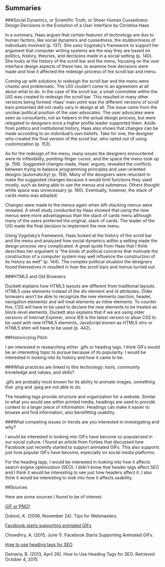## Summaries

###Social Dynamics, or Scientific Truth, or Sheer Human Cussedness: Design Decisions in the Evolution of a User Interface by Christina Haas

In a summary, Haas argues that certain features of technology are due to human factors, like social dynamics and cussedness, the stubbornness of individuals involved (p. 137). She uses Vygotsky’s framework to support her argument that computer writing systems are the way they are based on politics, history, theories, and decisions made in a social setting (p. 140). She looks at the history of the scroll bar and the menu, focusing on the user interface design aspects of these two, to examine how decisions were made and how it affected the redesign process of the scroll bar and menu. 

Coming up with solutions to redesign the scroll bar and the menu were chaotic and problematic. The UIG couldn’t come to an agreement at all about what to do. In the case of the scroll bar, a small committee within the UIG was created to redesign the scroll bar. This resulted in many other versions being formed. Haas’ main point was the different versions of scroll bars presented did not really vary in design at all. The issue came from the unclear political position of the user advocates. The user advocates were seen as consultants, not as helpers in the actual design process, but were relegated to designers once a higher profile leader supported them. Aside from politics and institutional history, Haas also shows that changes can be made according to an individual’s own beliefs. Take for one, the designer who created the final version of the scroll bar, who opted out of using customization (p. 153).

As for the redesign of the menu, many issues the designers encountered were its inflexibility, pointing-finger cursor, and the space the menu took up (p. 158). Suggested changes made, Haas’ argues, revealed the conflicts between trying to balance programming principles and user-oriented designs (automaticity) (p. 159). Many of the designers were reluctant to make the suggested changes because it would limit functions they used mostly, such as being able to use the menus and submenus. Others thought white space was unnecessary (p. 160). Eventually, however, the stack of cards menu was adopted. 

Changes were made to the menus again when left-stacking menus were revealed. A small study conducted by Haas showed that using the new menus were more advantageous than the stack of cards menu although many of the users preferred the original, stack of cards. The leader of the UIG made the final decision to implement the new menu. 

Using Vygotsky’s framework, Haas looked at the history of the scroll bar and the menu and analyzed how social dynamics within a setting made the design process very complicated. A great quote from Haas that I think describes her argument is “the kinds of political concerns that motivate the construction of a computer system may well influence the construction of its history as well” (p. 144). The complex political situation the designers found themselves in resulted in how the scroll bars and menus turned out.

###HTML5 and Old Browsers

Duckett explains how HTML5 layouts are different from traditional layouts. HTML5 uses elements instead of the div element and id attributes. Older browsers won’t be able to recognize the new elements (section, header, navigation elements) and will treat elements as inline elements. To counter this, CSS will have to be used to declare the new elements to be treated as block-level elements. Duckett also explains that if we are using older versions of Internet Explorer, since IE9 is the latest version to allow CSS to be used with new HTML5 elements, JavaScript known as HTML5 shiv or HTML5 shim will have to be used (p. 442).


##Historicizing Pitch

I am interested in researching either .gifs or heading tags. I think GIFs would be an interesting topic to pursue because of its popularity. I would be interested in looking into its history and how it came to be. 

###What practices are linked to this technology: tools, community knowledge and values, and skills?

.gifs are probably most known for its ability to animate images, something that .png and .jpeg are not able to do. 

The heading tags provide structure and organization for a website. Similar to what you would see within printed media, headings are used to provide context to a larger piece of information. Headings can make it easier to browse and find information, also benefitting usability. 

###What competing issues or trends are you interested in investigating and why?

I would be interested in looking into GIFs have become so popularized in our social culture. I found an article from Forbes that discussed how Facebook just recently started to support animated GIFs. This also supports just how popular GIFs have become, especially on social media platforms.

For the heading tags, I would be interested in looking into how it affects search engine optimization (SEO). I didn't know that header tags affect SEO and I think it would be interesting to see just how headers affect it. I also think it would be interesting to look into how it affects usability.

##Sources

Here are some sources I found to be of interest:

[GIF or PNG?](http://www.w3.org/QA/Tips/png-gif)

Dubost, K. (2006, November 24). Tips for Webmasters. 

[Facebook starts supporting animated GIFs](http://www.forbes.com/sites/amitchowdhry/2015/06/01/facebook-starts-supporting-animated-gifs/)

Chowdhry, A. (2015, June 1). Facebook Starts Supporting Animated GIFs. 

[How to use heading tags for SEO](http://blog.woorank.com/2013/04/how-to-use-heading-tags-for-seo/)

Demaria, B. (2013, April 26). How to Use Heading Tags for SEO. Retrieved October 4, 2015.





